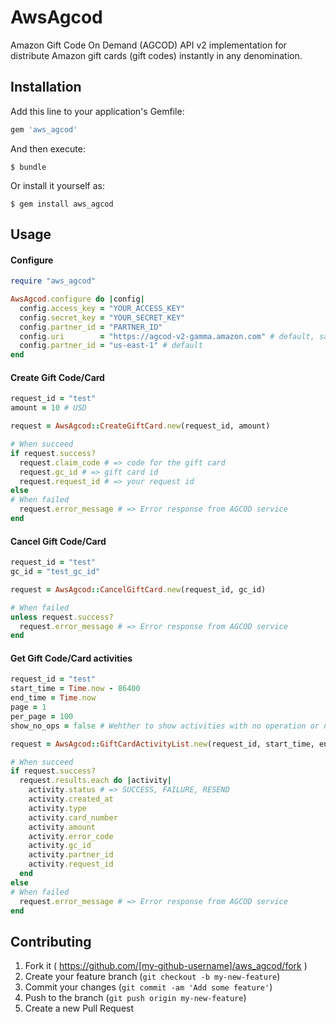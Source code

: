 # AwsAgcod

Amazon Gift Code On Demand (AGCOD) API v2 implementation for distribute Amazon gift cards (gift codes) instantly in any denomination.

## Installation

Add this line to your application's Gemfile:

```ruby
gem 'aws_agcod'
```

And then execute:

    $ bundle

Or install it yourself as:

    $ gem install aws_agcod

## Usage

#### Configure

```ruby
require "aws_agcod"

AwsAgcod.configure do |config|
  config.access_key = "YOUR_ACCESS_KEY"
  config.secret_key = "YOUR_SECRET_KEY"
  config.partner_id = "PARTNER_ID"
  config.uri        = "https://agcod-v2-gamma.amazon.com" # default, sandbox endpoint
  config.partner_id = "us-east-1" # default
end
```

#### Create Gift Code/Card

```ruby
request_id = "test"
amount = 10 # USD

request = AwsAgcod::CreateGiftCard.new(request_id, amount)

# When succeed
if request.success?
  request.claim_code # => code for the gift card
  request.gc_id # => gift card id
  request.request_id # => your request id
else
# When failed
  request.error_message # => Error response from AGCOD service
end
```

#### Cancel Gift Code/Card

```ruby
request_id = "test"
gc_id = "test_gc_id"

request = AwsAgcod::CancelGiftCard.new(request_id, gc_id)

# When failed
unless request.success?
  request.error_message # => Error response from AGCOD service
end
```

#### Get Gift Code/Card activities

```ruby
request_id = "test"
start_time = Time.now - 86400
end_time = Time.now
page = 1
per_page = 100
show_no_ops = false # Wehther to show activities with no operation or not

request = AwsAgcod::GiftCardActivityList.new(request_id, start_time, end_time, page, per_page, show_no_ops)

# When succeed
if request.success?
  request.results.each do |activity|
    activity.status # => SUCCESS, FAILURE, RESEND
    activity.created_at
    activity.type
    activity.card_number
    activity.amount
    activity.error_code
    activity.gc_id
    activity.partner_id
    activity.request_id
  end
else
# When failed
  request.error_message # => Error response from AGCOD service
end
```
## Contributing

1. Fork it ( https://github.com/[my-github-username]/aws_agcod/fork )
2. Create your feature branch (`git checkout -b my-new-feature`)
3. Commit your changes (`git commit -am 'Add some feature'`)
4. Push to the branch (`git push origin my-new-feature`)
5. Create a new Pull Request
